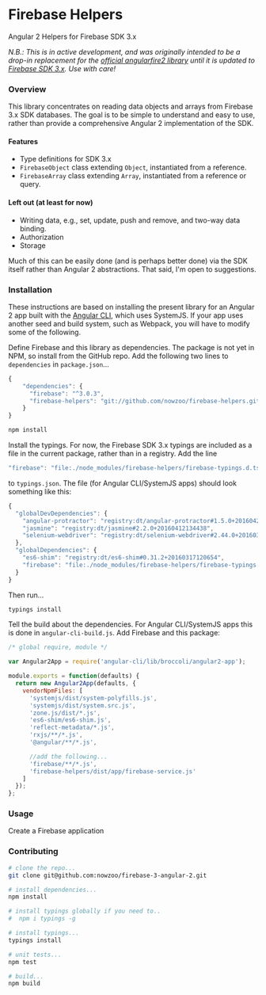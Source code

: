 # Firebase Helpers

Angular 2 Helpers for Firebase SDK 3.x

*N.B.: This is in active development, and was originally intended to be a drop-in replacement for the [official angularfire2 library](https://github.com/angular/angularfire2/) until it is updated to [Firebase SDK 3.x](https://github.com/angular/angularfire2/issues/180). Use with care!*

### Overview

This library concentrates on reading data objects and arrays from Firebase 3.x SDK databases. The goal is to be simple to understand and easy to use, rather than provide a comprehensive Angular 2 implementation of the SDK.

#### Features
 - Type definitions for SDK 3.x
 - `FirebaseObject` class extending `Object`, instantiated from a reference.
 - `FirebaseArray` class extending `Array`, instantiated from a reference or query.


#### Left out (at least for now)
 - Writing data, e.g., set, update, push and remove, and two-way data binding.
 - Authorization
 - Storage

Much of this can be easily done (and is perhaps better done) via the SDK itself rather than Angular 2 abstractions. That said, I'm open to suggestions.

### Installation

These instructions are based on installing the present library for an Angular 2 app built with the [Angular CLI](https://cli.angular.io/), which uses SystemJS. If your app uses another seed and build system, such as Webpack, you will have to modify some of the following.

Define Firebase and this library as dependencies. The package is not yet in NPM, so install from the GitHub repo. Add the following two lines to `dependencies` in `package.json`...
```js
{
    "dependencies": {
      "firebase": "^3.0.3",
      "firebase-helpers": "git://github.com/nowzoo/firebase-helpers.git#master"
    }
}
```

```bash
npm install
```
Install the typings. For now, the Firebase SDK 3.x typings are included as a file in the current package, rather than in a registry. Add the line

```js
"firebase": "file:./node_modules/firebase-helpers/firebase-typings.d.ts"
```
 to `typings.json`. The file (for Angular CLI/SystemJS apps) should look something like this:

```js
{
  "globalDevDependencies": {
    "angular-protractor": "registry:dt/angular-protractor#1.5.0+20160425143459",
    "jasmine": "registry:dt/jasmine#2.2.0+20160412134438",
    "selenium-webdriver": "registry:dt/selenium-webdriver#2.44.0+20160317120654"
  },
  "globalDependencies": {
    "es6-shim": "registry:dt/es6-shim#0.31.2+20160317120654",
    "firebase": "file:./node_modules/firebase-helpers/firebase-typings.d.ts"
  }
}
```
Then run...
```bash
typings install
```

Tell the build about the dependencies. For Angular CLI/SystemJS apps this is done in `angular-cli-build.js`. Add Firebase and this package:

```js
/* global require, module */

var Angular2App = require('angular-cli/lib/broccoli/angular2-app');

module.exports = function(defaults) {
  return new Angular2App(defaults, {
    vendorNpmFiles: [
      'systemjs/dist/system-polyfills.js',
      'systemjs/dist/system.src.js',
      'zone.js/dist/*.js',
      'es6-shim/es6-shim.js',
      'reflect-metadata/*.js',
      'rxjs/**/*.js',
      '@angular/**/*.js',

      //add the following...
      'firebase/**/*.js',
      'firebase-helpers/dist/app/firebase-service.js'
    ]
  });
};

```



### Usage

 Create a Firebase application




### Contributing

```bash
# clone the repo...
git clone git@github.com:nowzoo/firebase-3-angular-2.git

# install dependencies...
npm install

# install typings globally if you need to..
#  npm i typings -g

# install typings...
typings install

# unit tests...
npm test

# build...
npm build
```
